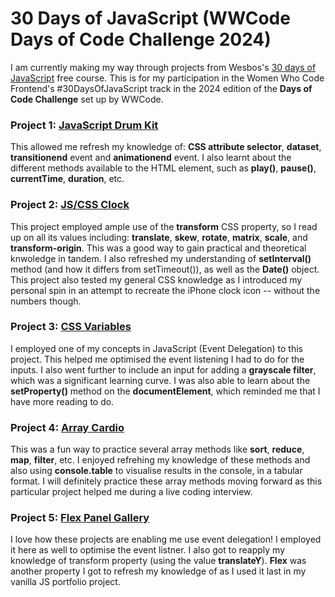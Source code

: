 # 30 Days of JavaScript (WWCode Days of Code Challenge 2024)
I am currently making my way through projects from Wesbos's [30 days of JavaScript](https://javascript30.com/) free course. This is for my participation in the Women Who Code Frontend's #30DaysOfJavaScript track in the 2024 edition of the __Days of Code Challenge__ set up by WWCode.

### Project 1: [JavaScript Drum Kit](https://aishayusuff.github.io/WWCode-30daysofJS/01%20-%20JavaScript%20Drum%20Kit/)
This allowed me refresh my knowledge of: **CSS attribute selector**, **dataset**, **transitionend** event and **animationend** event. I also learnt about the different methods available to the **<audio>** HTML element, such as **play()**, **pause()**, **currentTime**, **duration**, etc.

### Project 2: [JS/CSS Clock](https://aishayusuff.github.io/WWCode-30daysofJS/02%20-%20JS%20and%20CSS%20Clock/)
This project employed ample use of the  **transform** CSS property, so I read up on all its values including: **translate**, **skew**, **rotate**, **matrix**, **scale**, and **transform-origin**. This was a good way to gain practical and theoretical knwoledge in tandem. I also refreshed my understanding of  **setInterval()** method (and how it differs from setTimeout()), as well as the **Date()** object. This project also tested my general CSS knowledge as I introduced my personal spin in an attempt to recreate the iPhone clock icon -- without the numbers though. 

### Project 3: [CSS Variables](https://aishayusuff.github.io/WWCode-30daysofJS/03%20-%20CSS%20Variables/)
I employed one of my concepts in JavaScript (Event Delegation) to this project. This helped me optimised the event listening I had to do for the inputs. I also went further to include an input for adding a **grayscale filter**, which was a significant learning curve. I was also able to learn about the **setProperty()** method on the **documentElement**, which reminded me that I have more reading to do. 

### Project 4: [Array Cardio](https://aishayusuff.github.io/WWCode-30daysofJS/04%20-%20Array%20Cardio%20Day%201/)
This was a fun way to practice several array methods like **sort**, **reduce**, **map**, **filter**, etc. I enjoyed refrehing my knowledge of these methods and also using **console.table** to visualise results in the console, in a tabular format. I will definitely practice these array methods moving forward as this particular project helped me during a live coding interview.

### Project 5: [Flex Panel Gallery](https://aishayusuff.github.io/WWCode-30daysofJS/05%20-%20Flex%20Panel%20Gallery/)
I love how these projects are enabling me use event delegation! I employed it here as well to optimise the event listner. I also got to reapply my knowledge of transform property (using the value **translateY**). **Flex** was another property I got to refresh my knowledge of as I used it last in my vanilla JS portfolio project.
